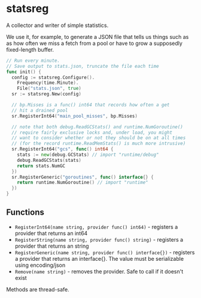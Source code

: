 # statsreg
A collector and writer of simple statistics.

We use it, for example, to generate a JSON file that tells us things such as as how often we miss a fetch from a pool or have to grow a supposedly fixed-length buffer.

```go
// Run every minute.
// Save output to stats.json, truncate the file each time
func init() {
  config := statsreg.Configure().
    Frequency(time.Minute).
    File("stats.json", true)
  sr := statsreg.New(config)

  // bp.Misses is a func() int64 that records how often a get
  // hit a drained pool
  sr.RegisterInt64("main_pool_misses", bp.Misses)

  // note that both debug.ReadGCStats() and runtime.NumGoroutine()
  // require fairly exclusive locks and, under load, you might
  // want to consider whether or not they should be on at all times
  // (for the record runtime.ReadMemStats() is much more intrusive)
  sr.RegisterInt64("gcs", func() int64 {
    stats := new(debug.GCStats) // import "runtime/debug"
    debug.ReadGCStats(stats)
    return stats.NumGC
  })
  sr.RegisterGeneric("goroutines", func() interface{} {
    return runtime.NumGoroutine() // import "runtime"
  })
}
```

## Functions
- `RegisterInt64(name string, provider func() int64)` - registers a provider that returns an int64
- `RegisterString(name string, provider func() string)` - registers a provider that returns an string
- `RegisterGeneric(name string, provider func() interface{})` - registers a provider that returns an interface{}. The value must be serializable using encoding/json
- `Remove(name string)` - removes the provider. Safe to call if it doesn't exist

Methods are thread-safe.
